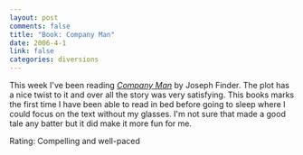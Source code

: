 ```yaml
--- 
layout: post
comments: false
title: "Book: Company Man"
date: 2006-4-1
link: false
categories: diversions
---
```

This week I've been reading <i><a href="http://www.amazon.com/gp/product/0312939426/sr=8-1/qid=1143898390/ref=pd_bbs_1/103-1777557-8386232?%5Fencoding=UTF8" title="Company Man">Company Man</a></i> by Joseph Finder. The plot has a nice twist to it  and over all the story was very satisfying. This books marks the first time I have been able to read in bed before going to sleep where I could focus on the text without my glasses. I'm not sure that made a good tale any batter but it did make it more fun for me.

Rating: Compelling and well-paced
